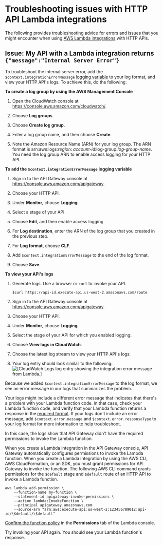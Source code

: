 # Troubleshooting issues with HTTP API Lambda integrations<a name="http-api-troubleshooting-lambda"></a>

The following provides troubleshooting advice for errors and issues that you might encounter when using [AWS Lambda integrations](http-api-develop-integrations-lambda.md) with HTTP APIs\.

## Issue: My API with a Lambda integration returns `{"message":"Internal Server Error"}`<a name="http-api-troubleshooting-lambda-internal-server-error"></a>

To troubleshoot the internal server error, add the `$context.integrationErrorMessage` [logging variable](http-api-logging-variables.md) to your log format, and view your HTTP API's logs\. To achieve this, do the following:

**To create a log group by using the AWS Management Console**

1. Open the CloudWatch console at [https://console\.aws\.amazon\.com/cloudwatch/](https://console.aws.amazon.com/cloudwatch/)\.

1. Choose **Log groups**\.

1. Choose **Create log group**\.

1. Enter a log group name, and then choose **Create**\.

1. Note the Amazon Resource Name \(ARN\) for your log group\. The ARN format is arn:aws:logs:*region*: *account\-id*:log\-group:*log\-group\-name*\. You need the log group ARN to enable access logging for your HTTP API\.

**To add the `$context.integrationErrorMessage` logging variable**

1. Sign in to the API Gateway console at [https://console\.aws\.amazon\.com/apigateway](https://console.aws.amazon.com/apigateway)\.

1. Choose your HTTP API\.

1. Under **Monitor**, choose **Logging**\.

1. Select a stage of your API\.

1. Choose **Edit**, and then enable access logging\.

1. For **Log destination**, enter the ARN of the log group that you created in the previous step\.

1. For **Log format**, choose **CLF**\.

1. Add `$context.integrationErrorMessage` to the end of the log format\.

1. Choose **Save**\.

**To view your API's logs**

1. Generate logs\. Use a browser or `curl` to invoke your API\.

   ```
   $curl https://api-id.execute-api.us-west-2.amazonaws.com/route
   ```

1. Sign in to the API Gateway console at [https://console\.aws\.amazon\.com/apigateway](https://console.aws.amazon.com/apigateway)\.

1. Choose your HTTP API\.

1. Under **Monitor**, choose **Logging**\.

1. Select the stage of your API for which you enabled logging\.

1. Choose **View logs in CloudWatch**\.

1. Choose the latest log stream to view your HTTP API's logs\.

1. Your log entry should look similar to the following:  
![\[CloudWatch Logs log entry showing the integration error message from Lambda.\]](http://docs.aws.amazon.com/apigateway/latest/developerguide/images/troubleshoot-http-api-logs.png)

Because we added `$context.integrationErrorMessage` to the log format, we see an error message in our logs that summarizes the problem\. 

Your logs might include a different error message that indicates that there's a problem with your Lambda function code\. In that case, check your Lambda function code, and verify that your Lambda function returns a response in the [required format](http-api-develop-integrations-lambda.md#http-api-develop-integrations-lambda.response)\. If your logs don't include an error message, add `$context.error.message` and `$context.error.responseType` to your log format for more information to help troubleshoot\.

In this case, the logs show that API Gateway didn't have the required permissions to invoke the Lambda function\.

When you create a Lambda integration in the API Gateway console, API Gateway automatically configures permissions to invoke the Lambda function\. When you create a Lambda integration by using the AWS CLI, AWS CloudFormation, or an SDK, you must grant permissions for API Gateway to invoke the function\. The following AWS CLI command grants permissions for the `$default` stage and `$default` route of an HTTP API to invoke a Lambda function\.

```
aws lambda add-permission \
    --function-name my-function \
    --statement-id apigateway-invoke-permissions \ 
    --action lambda:InvokeFunction \
    --principal apigateway.amazonaws.com 
    --source-arn "arn:aws:execute-api:us-west-2:123456789012:api-id/\$default/\$default"
```

[Confirm the function policy](https://docs.aws.amazon.com/lambda/latest/dg/access-control-resource-based.html) in the **Permissions** tab of the Lambda console\.

Try invoking your API again\. You should see your Lambda function's response\.